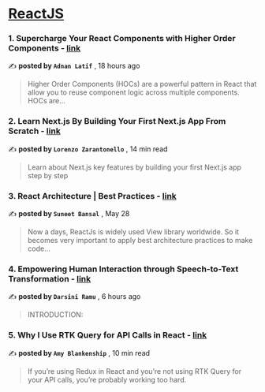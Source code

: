 
<h1><a href=https://medium.com/tag/reactjs/recommended target="_blank" rel="noopener noreferrer">ReactJS</a></h1>
<h3>1. Supercharge Your React Components with Higher Order Components - <a href=https://medium.com/@alatif.bwp/supercharge-your-react-components-with-higher-order-components-d776211ca782?source=tag_recommended_feed---------0-84----------reactjs----------b0d1b1bd_6b2a_4258_b2e7_16f8cd62ac50------- target="_blank" rel="noopener noreferrer">link</a></h3>

✍️ **posted by `Adnan Latif`** <date> , 18 hours ago</date>

<blockquote>Higher Order Components (HOCs) are a powerful pattern in React that allow you to reuse component logic across multiple components. HOCs are…</blockquote>

<h3>2. Learn Next.js By Building Your First Next.js App From Scratch - <a href=https://medium.com/gitconnected/learn-next-js-by-building-your-first-next-js-app-from-scratch-8ec7cc93a9cb?source=tag_recommended_feed---------1-107----------reactjs----------b0d1b1bd_6b2a_4258_b2e7_16f8cd62ac50------- target="_blank" rel="noopener noreferrer">link</a></h3>

✍️ **posted by `Lorenzo Zarantonello`** <date> , 14 min read</date>

<blockquote>Learn about Next.js key features by building your first Next.js app step by step</blockquote>

<h3>3. React Architecture | Best Practices - <a href=https://medium.com/@bansal.suneet/react-architecture-best-practices-31102b78c038?source=tag_recommended_feed---------2-85----------reactjs----------b0d1b1bd_6b2a_4258_b2e7_16f8cd62ac50------- target="_blank" rel="noopener noreferrer">link</a></h3>

✍️ **posted by `Suneet Bansal`** <date> , May 28</date>

<blockquote>Now a days, ReactJs is widely used View library worldwide. So it becomes very important to apply best architecture practices to make code…</blockquote>

<h3>4. Empowering Human Interaction through Speech-to-Text Transformation - <a href=https://medium.com/bi3-technologies/empowering-human-interaction-through-speech-to-text-transformation-5847cb5c2c90?source=tag_recommended_feed---------3-84----------reactjs----------b0d1b1bd_6b2a_4258_b2e7_16f8cd62ac50------- target="_blank" rel="noopener noreferrer">link</a></h3>

✍️ **posted by `Darsini Ramu`** <date> , 6 hours ago</date>

<blockquote>INTRODUCTION:</blockquote>

<h3>5. Why I Use RTK Query for API Calls in React - <a href=https://medium.com/codex/why-i-use-rtk-query-for-api-calls-in-react-fee9e2a4538?source=tag_recommended_feed---------4-107----------reactjs----------b0d1b1bd_6b2a_4258_b2e7_16f8cd62ac50------- target="_blank" rel="noopener noreferrer">link</a></h3>

✍️ **posted by `Amy Blankenship`** <date> , 10 min read</date>

<blockquote>If you’re using Redux in React and you’re not using RTK Query for your API calls, you’re probably working too hard.</blockquote>

